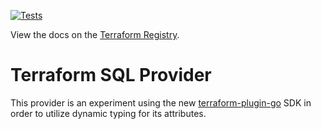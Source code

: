 [![Tests](https://github.com/paultyng/terraform-provider-sql/actions/workflows/test.yml/badge.svg?event=push)](https://github.com/paultyng/terraform-provider-sql/actions/workflows/test.yml)

View the docs on the [Terraform Registry](https://registry.terraform.io/providers/paultyng/sql/latest/docs).

# Terraform SQL Provider

This provider is an experiment using the new [terraform-plugin-go](https://github.com/hashicorp/terraform-plugin-go) SDK in order to utilize dynamic typing for its attributes.
